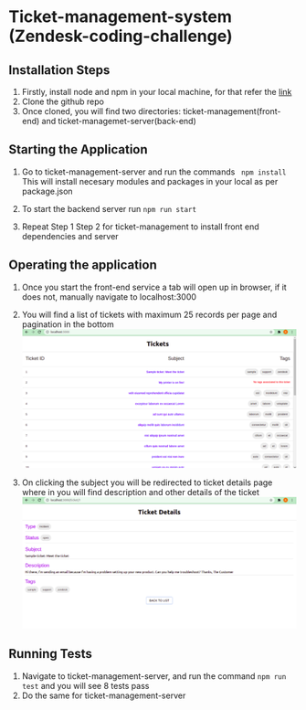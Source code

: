 # Ticket-management-system (Zendesk-coding-challenge)

## Installation Steps
1. Firstly, install node and npm in your local machine, for that refer the [link](https://nodejs.org/en/download/package-manager/)
2. Clone the github repo
3. Once cloned, you will find two directories: ticket-management(front-end) and ticket-managemet-server(back-end)

## Starting the Application
1. Go to ticket-management-server and run the commands ``` npm install```
This will install necesary modules and packages in your local as per package.json

2. To start the backend server run ```npm run start```
3. Repeat Step 1 Step 2 for ticket-management to install front end dependencies and server

## Operating the application
1. Once you start the front-end service a tab will open up in browser, if it does not, manually navigate to localhost:3000

2. You will find a list of tickets with maximum 25 records per page and pagination in the bottom
![alt text](/images/zendesk-assessmenet-1.png)

3. On clicking the subject you will be redirected to ticket details page where in you will find description and other details of the ticket
![alt text](/images/zendesk-assessment-3.png)

## Running Tests
1. Navigate to ticket-management-server, and run the command ```npm run test``` and you will see 8 tests pass
2. Do the same for ticket-management-server
